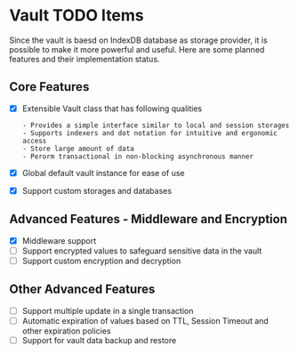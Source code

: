 # Vault TODO Items

Since the vault is baesd on IndexDB database as storage provider, it is possible
to make it more powerful and useful. Here are some planned features and their
implementation status.

## Core Features

- [x] Extensible Vault class that has following qualities

      - Provides a simple interface similar to local and session storages
      - Supports indexers and dot notation for intuitive and ergonomic access
      - Store large amount of data
      - Perorm transactional in non-blocking asynchronous manner
- [x] Global default vault instance for ease of use
- [x] Support custom storages and databases

## Advanced Features - Middleware and Encryption

- [x] Middleware support
- [ ] Support encrypted values to safeguard sensitive data in the vault
- [ ] Support custom encryption and decryption

## Other Advanced Features

- [ ] Support multiple update in a single transaction
- [ ] Automatic expiration of values based on TTL, Session Timeout and other
      expiration policies
- [ ] Support for vault data backup and restore
